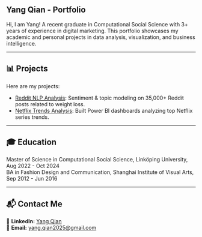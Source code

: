 ## Yang Qian - Portfolio

Hi, I am Yang! A recent graduate in Computational Social Science with 3+ years of experience in digital marketing. This portfolio showcases my academic and personal projects in data analysis, visualization, and business intelligence.

---

## **📊 Projects**
Here are my projects:

- [Reddit NLP Analysis](https://github.com/Joeyy886/Portfolio/tree/main/reddit-nlp-analysis): Sentiment & topic modeling on 35,000+ Reddit posts related to weight loss.
- [Netflix Trends Analysis](https://github.com/Joeyy886/Portfolio/tree/main/netflix_trends_analysis): Built Power BI dashboards analyzing top Netflix series trends.

---

## **🎓 Education**
Master of Science in Computational Social Science, Linköping University, Aug 2022 - Oct 2024  
BA in Fashion Design and Communication, Shanghai Institute of Visual Arts, Sep 2012 - Jun 2016

---

## **📬 Contact Me**
📌 **LinkedIn:** [Yang Qian](https://www.linkedin.com/in/yangqian86)  
📌 **Email:** yang.qian2025@gmail.com 
